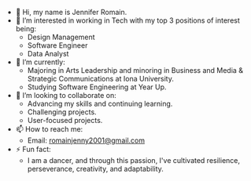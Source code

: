 - 👋 Hi, my name is Jennifer Romain.
- 👀 I’m interested in working in Tech with my top 3 positions of interest being:
  - Design Management
  - Software Engineer
  - Data Analyst
- 🌱 I’m currently:
  - Majoring in Arts Leadership and minoring in Business and Media & Strategic Communications at Iona University.
  - Studying Software Engineering at Year Up.
- 💞️ I’m looking to collaborate on:
  - Advancing my skills and continuing learning.
  - Challenging projects.
  - User-focused projects.
- 📫 How to reach me:
  - Email: romainjenny2001@gmail.com
- ⚡ Fun fact:
  - I am a dancer, and through this passion, I've cultivated resilience, perseverance, creativity, and adaptability.
